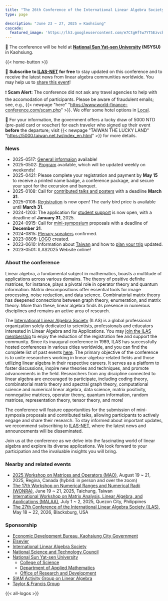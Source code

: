 ```yaml
---
title: "The 26th Conference of the International Linear Algebra Society"
type: page

description: "June 23 ~ 27, 2025 ∞ Kaohsiung"
cascade:
  featured_image: 'https://lh3.googleusercontent.com/e7CtgHftw7YT5EzvcklPKnxT_vSZZFfpQvLT2yFMlshBe9T1UsTgbq4sKHboFDLmZ4JSJjnwZuX9gYs0jPWNhithxkLvqxYKLLsAbISPwJmr5ptAtRjgd8b47Gx0NhfejFHU1XthBWW2Dbw9KWzDV8RElDu1n7-bjhqWVpfAtJ1v6PoBub1HUtFhFCyQNeTjpcd-5lFFKdBtxF-Qg6WakSiPgQdBF11m-5sgVnVDL62SfFV5M_7Jv5joocRAs6uTGAUfXaonSs_SqsF3ht6MEhV1iL5sQKFJDahNHbetHHZWAWjGpg1q1yE_0dhXCr0RtHFSgTDGWUYKxAua7hzpT1WiBF0Af4whhMD9blBloVY6TE9bGnzmlJrkLbgHEP9p4iYx3SrmRrRSnhcfv2DA-0WgKr9wWF8bc8MC5zfshs6b46eJ6-X6BATyHj3Fqx-MXyVZBe0K8Ja5GSW--Le0UhvfdSHCKY4dzHYt7cSX4AHP7ojl3cwnxxRMjK49V2Qrpw7kkGUub_w_LA-74noi_jrX0aKXoPc6EJB16lc1Mqzw-YOQKzpXuFHW7BDR5L6l9PrKS-2Rtay-p9lxrXfuaqoVgFPvlVmyo28wk1QTqGe4knysLL3v1nCEoKrn7oit1tyDXOHFXW9xll5rRFo24jBhlR0bpo38w3HU-o0y9iZmMpjE3fLgYv_ddd0OssxmPL6xCvbrfuxnDrZmDFj2WzJcK9T54sRIDb7RBC2CqpCQlhrpmBSTj6qkS9vnrJuxlQSGZKnJDFvNTx-NNewZxlFm1Pz5s84NOy5Z-MVtOQDTiq3m2o71aDOSF9MC78dD-qmXpe5jlod1l7-tqmQDhIYzKuhThrznPzi9WNO8pNdyKMdpo76Im0y-uvzA168xOdhg-D2wvvL7ixkceUrGWQdqvMHNNpewr351WC6iudhnrnZMqQ=w1400-h933-s-no?authuser=0'
---
```


<!-- {{< announcement "Announcement: Please complete your registration and payment by **May 15** to receive a printed name badge, a conference package, and secure your spot for the excursion and banquet." >}} -->

&#127979; The conference will be held at 
**[National Sun Yat-sen University](https://www.nsysu.edu.tw/) (NSYSU)** 
in Kaohsiung.

{{< home-button >}}

&#128232; **Subscribe to [ILAS-NET](https://ilasic.org/ilas-net/) for free** to
stay updated on this conference and to receive the latest news from 
linear algebra communities worldwide.
You may help us to [share this event](/files/ILAS2025-slides.pdf)!

&#10071; **Scam Alert**: The conference did not ask any travel agencies to help
with the accomodation of participants.  Please be aware of fraudulent emails; 
see, e.g.,
{{< newpage "here" "https://www.world-finance-conference.com/scam.php" >}}.
We offer some hotel options in [Local](taiwan/local/).

&#127882; For your information, the government offers a lucky draw of 
5000 NTD (pre-paid card or voucher) 
for each traveler who signed up their event **before** the departure; 
visit {{< newpage "TAIWAN THE LUCKY LAND" "https://5000.taiwan.net.tw/index_en.html" >}} for more details.

### News

- 2025-0517: [General informaion](/files/general-information.pdf) available!
- 2025-0502: [Program](/files/ILAS2025-program.pdf) available, which will be
updated weekly on weekends!
- 2025-0421: Please complete your registration and payment by **May 15** to 
receive a printed name badge, a conference package, and secure your spot for 
the excursion and banquet.
- 2025-0108: Call for [contributed talks and posters](program/contributed-and-poster/) 
with a deadline **March 31**.
- 2025-0108: [Registration](registration/) is now open!  The early bird price 
is available until **March 31**.
- 2024-1203: The application for 
[student support](registration/student-support/) is now open, with a deadline 
of **January 31**, 2025.
- 2024-0915: Call for [mini-symposium](program/mini/) proposals with a deadline 
of **December 31**.  
- 2024-0815: [Plenary speakers](program/plenary/) confirmed.  
- 2023-0805: [LOGO](about/logo/) created.
- 2023-0610: Information about [Taiwan](taiwan/) and how to [plan your trip](taiwan/travel/) updated.
- 2023-0501: ILAS2025 Website online!


### About the conference

Linear algebra, a fundamental subject in mathematics, boasts a
multitude of applications across various domains.  The theory of
positive definite matrices, for instance, plays a pivotal role in
operator theory and quantum information.  Matrix decompositions offer
essential tools for image processing, noise reduction, and data
science.  Combinatorial matrix theory has deepened connections between
graph theory, enumeration, and matrix theory.  More than these, linear
algebra finds its presence in numerous disciplines and remains an
active area of research.


The [International Linear Algebra Society](https://ilasic.org/) (ILAS)
is a global professional organization solely dedicated to scientists,
professionals and educators interested in Linear Algebra and its
Applications.  You may [join the ILAS
membership](https://ilasic.org/join-ilas/) to enjoy the reduction of
the registration fee and support the community.  Since its inaugural
conference in 1989, ILAS has successfully hosted conferences in
various cities worldwide, and you can find the complete list of past
events [here](https://ilasic.org/conferences/).  The primary objective
of the conference is to unite researchers working in
linear-algebra-related fields and those utilizing linear algebra in
their respective careers.  It serves as a platform to foster
discussions, inspire new theories and techniques, and promote
advancements in the field.  Researchers from any discipline connected
to linear algebra are encouraged to participate, including coding
theory, combinatorial matrix theory and spectral graph theory,
computational science and numerical linear algebra, data science,
matrix positivity, nonnegative matrices, operator theory, quantum
information, random matrices, representation theory, tensor theory,
and more!


The conference will feature opportunities for the submission of
mini-symposia proposals and contributed talks, allowing participants
to actively engage and share their research.  To stay informed about
important updates, we recommend subscribing to
[ILAS-NET](https://ilasic.org/ilas-net/), where the latest news and
announcements will be disseminated.

Join us at the conference as we delve into the fascinating world of
linear algebra and explore its diverse applications. We look forward
to your participation and the invaluable insights you will bring.

### Nearby and related events

- [2025 Workshop on Matrices and Operators (MAO)](https://sites.google.com/view/matrices-and-operators-2025/),
August 19 ~ 21, 2025, Regina, Canada (hybrid: in person and over the zoom)
- [The 17th Workshop on Numerical Ranges and Numerical Radii (WONRA)](https://sites.google.com/email.nchu.edu.tw/wonra2025), 
June 19 ~ 21, 2025, Taichung, Taiwan
- [International Workshop on Matrix Analysis, Linear Algebra, and Applications (MALAA)](https://sites.google.com/up.edu.ph/malaa2025/), 
July 1 ~ 2, 2025, Quezon City, Philippines
- [The 27th Conference of the International Linear Algebra Society (ILAS)](https://ilas2026.math.vt.edu/),
May 18 ~ 22, 2026, Blacksburg, USA

### Sponsorship

- [Economic Development Bureau, Kaohsiung City Government](https://edbkcg.kcg.gov.tw/en/Default.aspx)
- [Elsevier](https://www.elsevier.com/)
- [International Linear Algebra Society](https://ilasic.org/)
- [National Science and Technology Council](https://www.nstc.gov.tw/)
- [National Sun Yat-sen University](https://www.nsysu.edu.tw/)
    * [College of Science](https://science.nsysu.edu.tw/)
    * [Department of Applied Mathematics](https://math.nsysu.edu.tw/)
    * [Office of Research and Development](https://ora.nsysu.edu.tw/)
- [SIAM Activity Group on Linear Algebra](https://www.siam.org/get-involved/connect-with-a-community/activity-groups/linear-algebra/)
- [Taylor & Francis Group](https://taylorandfrancis.com/about/)

{{< all-logos >}}